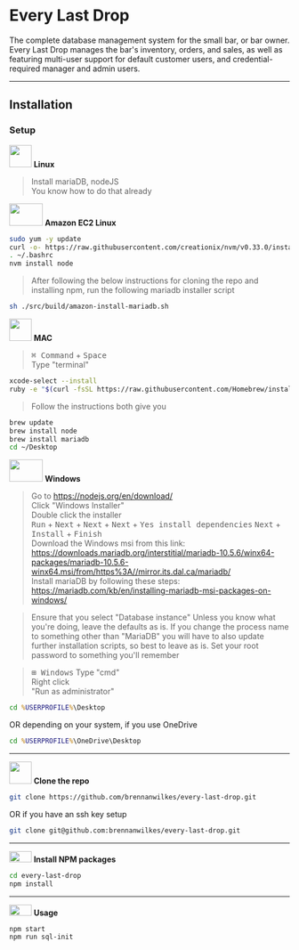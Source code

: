 # Every Last Drop

The complete database management system for the small bar, or bar owner. Every Last Drop manages the bar's inventory, orders, and sales, as well as featuring multi-user support for default customer users, and credential-required manager and admin users.

---

## Installation

### Setup

<img src=https://i.pinimg.com/originals/c7/b8/11/c7b8113247fecd83bd9b5ed5bd3f34d5.png width=40px height=40px> **Linux**
> Install mariaDB, nodeJS  
> You know how to do that already

<img src=https://upload.wikimedia.org/wikipedia/commons/9/93/Amazon_Web_Services_Logo.svg width=60px height=40px> **Amazon EC2 Linux**
```sh
sudo yum -y update
curl -o- https://raw.githubusercontent.com/creationix/nvm/v0.33.0/install.sh | bash
. ~/.bashrc
nvm install node
```
> After following the below instructions for cloning the repo and installing npm, run the following mariadb installer script
```sh
sh ./src/build/amazon-install-mariadb.sh
```


<img src=https://upload.wikimedia.org/wikipedia/commons/f/fa/Apple_logo_black.svg width=40px height=40px> **MAC**

> <kbd>⌘ Command</kbd> + <kbd>Space</kbd>  
> Type "terminal"

```sh
xcode-select --install
ruby -e "$(curl -fsSL https://raw.githubusercontent.com/Homebrew/install/master/install)"
```
> Follow the instructions both give you
```sh
brew update
brew install node
brew install mariadb
cd ~/Desktop
```

<img src=https://upload.wikimedia.org/wikipedia/commons/thumb/1/1e/Windows_Logo_1995.svg/1181px-Windows_Logo_1995.svg.png width=60px height=40px> **Windows**

> Go to https://nodejs.org/en/download/  
> Click "Windows Installer"  
> Double click the installer  
> <kbd>Run</kbd> + <kbd>Next</kbd> + <kbd>Next</kbd> + <kbd>Next</kbd> + <kbd>Yes install dependencies</kbd> <kbd>Next</kbd> + <kbd>Install</kbd> + <kbd>Finish</kbd>  
> Download the Windows msi from this link: https://downloads.mariadb.org/interstitial/mariadb-10.5.6/winx64-packages/mariadb-10.5.6-winx64.msi/from/https%3A//mirror.its.dal.ca/mariadb/  
> Install mariaDB by following these steps: https://mariadb.com/kb/en/installing-mariadb-msi-packages-on-windows/  

> Ensure that you select "Database instance"
> Unless you know what you're doing, leave the defaults as is. If you change the process name to something other than "MariaDB" you will have to also update further installation scripts, so best to leave as is. Set your root password to something you'll remember  

> <kbd>⊞ Windows</kbd>
> Type "cmd"  
> Right click  
> "Run as administrator"

```cmd
cd %USERPROFILE%\Desktop
```
OR depending on your system, if you use OneDrive
```cmd
cd %USERPROFILE%\OneDrive\Desktop
```

---

<img src=https://upload.wikimedia.org/wikipedia/commons/9/91/Octicons-mark-github.svg width=40px height=40px> **Clone the repo**

```sh
git clone https://github.com/brennanwilkes/every-last-drop.git
```
OR if you have an ssh key setup
```sh
git clone git@github.com:brennanwilkes/every-last-drop.git
```

---

<img src=https://upload.wikimedia.org/wikipedia/commons/thumb/d/db/Npm-logo.svg/1280px-Npm-logo.svg.png width=40px height=20px> **Install NPM packages**

```sh
cd every-last-drop
npm install
```

---

<img src=https://upload.wikimedia.org/wikipedia/commons/thumb/d/d9/Node.js_logo.svg/1280px-Node.js_logo.svg.png width=40px height=20px> **Usage**

```sh
npm start
npm run sql-init
```

